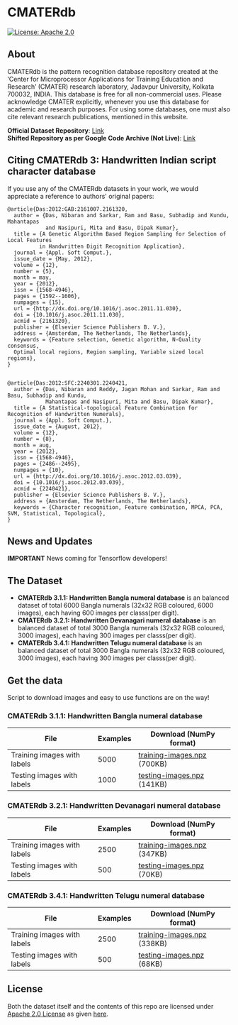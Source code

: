 # CMATERdb

[![License: Apache 2.0](https://img.shields.io/badge/license-Apache--2.0-blue.svg)](http://www.apache.org/licenses/LICENSE-2.0)

## About
CMATERdb is the pattern recognition database repository created at the ‘Center for Microprocessor Applications for Training Education and Research’ (CMATER) research laboratory, Jadavpur University, Kolkata 700032, INDIA. This database is free for all non-commercial uses. Please acknowledge CMATER explicitly, whenever you use this database for academic and research purposes. For using some databases, one must also cite relevant research publications, mentioned in this website.

**Official Dataset Repository**: [Link](https://code.google.com/archive/p/cmaterdb/)  
**Shifted Repository as per Google Code Archive (Not Live)**: [Link](http://www.cmaterju.org/cmaterdb.htm)

## Citing CMATERdb 3: Handwritten Indian script character database

If you use any of the CMATERdb datasets in your work, we would appreciate a reference to authors' original papers:
```
@article{Das:2012:GAB:2161007.2161320,
  author = {Das, Nibaran and Sarkar, Ram and Basu, Subhadip and Kundu, Mahantapas 
            and Nasipuri, Mita and Basu, Dipak Kumar},
  title = {A Genetic Algorithm Based Region Sampling for Selection of Local Features 
          in Handwritten Digit Recognition Application},
  journal = {Appl. Soft Comput.},
  issue_date = {May, 2012},
  volume = {12},
  number = {5},
  month = may,
  year = {2012},
  issn = {1568-4946},
  pages = {1592--1606},
  numpages = {15},
  url = {http://dx.doi.org/10.1016/j.asoc.2011.11.030},
  doi = {10.1016/j.asoc.2011.11.030},
  acmid = {2161320},
  publisher = {Elsevier Science Publishers B. V.},
  address = {Amsterdam, The Netherlands, The Netherlands},
  keywords = {Feature selection, Genetic algorithm, N-Quality consensus, 
  Optimal local regions, Region sampling, Variable sized local regions},
}
```
```

@article{Das:2012:SFC:2240301.2240421,
  author = {Das, Nibaran and Reddy, Jagan Mohan and Sarkar, Ram and Basu, Subhadip and Kundu, 
            Mahantapas and Nasipuri, Mita and Basu, Dipak Kumar},
  title = {A Statistical-topological Feature Combination for Recognition of Handwritten Numerals},
  journal = {Appl. Soft Comput.},
  issue_date = {August, 2012},
  volume = {12},
  number = {8},
  month = aug,
  year = {2012},
  issn = {1568-4946},
  pages = {2486--2495},
  numpages = {10},
  url = {http://dx.doi.org/10.1016/j.asoc.2012.03.039},
  doi = {10.1016/j.asoc.2012.03.039},
  acmid = {2240421},
  publisher = {Elsevier Science Publishers B. V.},
  address = {Amsterdam, The Netherlands, The Netherlands},
  keywords = {Character recognition, Feature combination, MPCA, PCA, SVM, Statistical, Topological},
}
```

## News and Updates

**IMPORTANT** 
News coming for Tensorflow developers!

## The Dataset
- **CMATERdb 3.1.1: Handwritten Bangla numeral database** is an balanced dataset of total 6000 Bangla numerals (32x32 RGB coloured, 6000 images), each having 600 images per classs(per digit).
- **CMATERdb 3.2.1: Handwritten Devanagari numeral database** is an balanced dataset of total 3000 Bangla numerals (32x32 RGB coloured, 3000 images), each having 300 images per classs(per digit).
- **CMATERdb 3.4.1: Handwritten Telugu numeral database** is an balanced dataset of total 3000 Bangla numerals (32x32 RGB coloured, 3000 images), each having 300 images per classs(per digit).

## Get the data
Script to download images and easy to use functions are on the way!

### CMATERdb 3.1.1: Handwritten Bangla numeral database
| File                        | Examples |  Download (NumPy format)        |
|-----------------------------|----------|---------------------------------|
| Training images with labels | 5000     | [training-images.npz](https://github.com/prabhuomkar/CMATERdb/raw/master/datasets/bangla-numerals/training-images.npz) (700KB) |
| Testing images with labels  | 1000     | [testing-images.npz](https://github.com/prabhuomkar/CMATERdb/raw/master/datasets/bangla-numerals/testing-images.npz) (141KB)  |

### CMATERdb 3.2.1: Handwritten Devanagari numeral database
| File                        | Examples |  Download (NumPy format)        |
|-----------------------------|----------|---------------------------------|
| Training images with labels | 2500     | [training-images.npz](https://github.com/prabhuomkar/CMATERdb/raw/master/datasets/devanagari-numerals/training-images.npz) (347KB) |
| Testing images with labels  | 500      | [testing-images.npz](https://github.com/prabhuomkar/CMATERdb/raw/master/datasets/devanagari-numerals/testing-images.npz) (70KB)   |

### CMATERdb 3.4.1: Handwritten Telugu numeral database
| File                        | Examples |  Download (NumPy format)        |
|-----------------------------|----------|---------------------------------|
| Training images with labels | 2500     | [training-images.npz](https://github.com/prabhuomkar/CMATERdb/raw/master/datasets/telugu-numerals/training-images.npz) (338KB) |
| Testing images with labels  | 500      | [testing-images.npz](https://github.com/prabhuomkar/CMATERdb/raw/master/datasets/telugu-numerals/testing-images.npz) (68KB)   |

## License
Both the dataset itself and the contents of this repo are licensed under [Apache 2.0 License](LICENSE.md) as given [here](https://code.google.com/archive/p/cmaterdb/).
